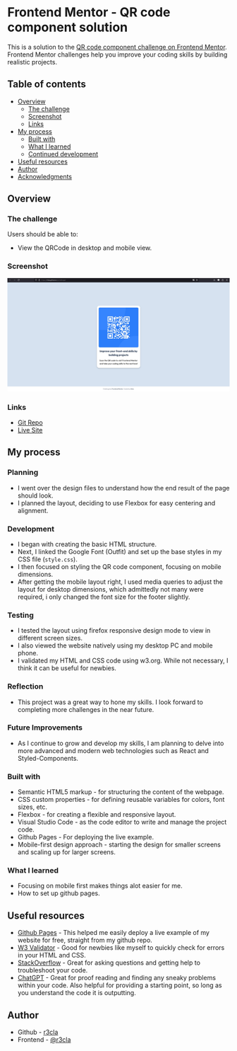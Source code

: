# Frontend Mentor - QR code component solution

This is a solution to the [QR code component challenge on Frontend Mentor](https://www.frontendmentor.io/challenges/qr-code-component-iux_sIO_H). Frontend Mentor challenges help you improve your coding skills by building realistic projects.

## Table of contents

- [Overview](#overview)
  - [The challenge](#the-challenge)
  - [Screenshot](#screenshot)
  - [Links](#links)
- [My process](#my-process)
  - [Built with](#built-with)
  - [What I learned](#what-i-learned)
  - [Continued development](#continued-development)
- [Useful resources](#useful-resources)
- [Author](#author)
- [Acknowledgments](#acknowledgments)

## Overview

### The challenge

Users should be able to:

- View the QRCode in desktop and mobile view.

### Screenshot

![Screenshot of the QR code component](/images/screenshot-qrchallenge.jpg)

### Links

- [Git Repo](https://github.com/r3cla/qrchallenge)
- [Live Site](https://r3cla.github.io/qrchallenge)

## My process

### Planning
- I went over the design files to understand how the end result of the page should look.
- I planned the layout, deciding to use Flexbox for easy centering and alignment.

### Development
- I began with creating the basic HTML structure.
- Next, I linked the Google Font (Outfit) and set up the base styles in my CSS file (`style.css`).
- I then focused on styling the QR code component, focusing on mobile dimensions.
- After getting the mobile layout right, I used media queries to adjust the layout for desktop dimensions, which admittedly not many were required, i only changed the font size for the footer slightly.

### Testing
- I tested the layout using firefox responsive design mode to view in different screen sizes.
- I also viewed the website natively using my desktop PC and mobile phone.
- I validated my HTML and CSS code using w3.org. While not necessary, I think it can be useful for newbies.

### Reflection
- This project was a great way to hone my skills. I look forward to completing more challenges in the near future.

### Future Improvements
- As I continue to grow and develop my skills, I am planning to delve into more advanced and modern web technologies such as React and Styled-Components.


### Built with

- Semantic HTML5 markup - for structuring the content of the webpage.
- CSS custom properties - for defining reusable variables for colors, font sizes, etc.
- Flexbox - for creating a flexible and responsive layout.
- Visual Studio Code - as the code editor to write and manage the project code.
- Github Pages - For deploying the live example.
- Mobile-first design approach - starting the design for smaller screens and scaling up for larger screens.

### What I learned
- Focusing on mobile first makes things alot easier for me.
- How to set up github pages.

## Useful resources

- [Github Pages](https://www.pages.github.com) - This helped me easily deploy a live example of my website for free, straight from my github repo.
- [W3 Validator](https://w3.org/) - Good for newbies like myself to quickly check for errors in your HTML and CSS.
- [StackOverflow](https://stackoverflow.com/) - Great for asking questions and getting help to troubleshoot your code.
- [ChatGPT](https://openai.com) - Great for proof reading and finding any sneaky problems within your code. Also helpful for providing a starting point, so long as you understand the code it is outputting.

## Author

- Github - [r3cla](https://www.r3cla.github.io)
- Frontend - [@r3cla](https://www.frontendmentor.io/profile/r3cla)
